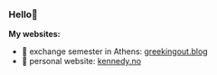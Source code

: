 ### Hello🦖

**My websites:**
- 🐚 exchange semester in Athens: [greekingout.blog](https://greekingout.blog)
- 🌸  personal website: [kennedy.no](https://kennedy.no)
